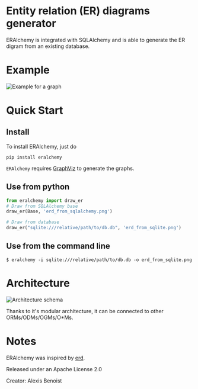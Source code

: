 # Entity relation (ER) diagrams generator

ERAlchemy is integrated with SQLAlchemy and is able to  generate the ER digram from an existing database.

# Example
![Example for a graph](https://raw.githubusercontent.com/Alexis-benoist/eralchemy/master/graph_example.png?raw=true "Example for a graph")

# Quick Start 
## Install
To install ERAlchemy, just do

    pip install eralchemy
    
`ERAlchemy` requires [GraphViz](http://www.graphviz.org/Download.php) to generate the graphs.

## Use from python
```python
from eralchemy import draw_er
# Draw from SQLAlchemy base
draw_er(Base, 'erd_from_sqlalchemy.png')

# Draw from database
draw_er("sqlite:///relative/path/to/db.db", 'erd_from_sqlite.png')
``` 

## Use from the command line

    $ eralchemy -i sqlite:///relative/path/to/db.db -o erd_from_sqlite.png


# Architecture
![Architecture schema](https://raw.githubusercontent.com/Alexis-benoist/eralchemy/master/eralchemy_architecture.png?raw=true "Architecture schema")

Thanks to it's modular architecture, it can be connected to other ORMs/ODMs/OGMs/O*Ms.

# Notes
ERAlchemy was inspired by [erd](https://github.com/BurntSushi/erd).

Released under an Apache License 2.0

Creator: Alexis Benoist
